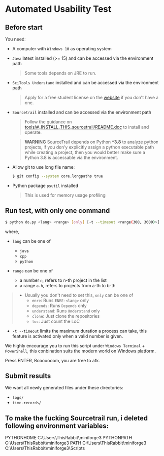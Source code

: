 # Automated Usability Test

## Before start

You need:

- A computer with `Windows 10` as operating system

- `Java` latest installed (>= 15) and can be accessed via the environment path
  > Some tools depends on JRE to run.

- `SciTools Understand` installed and can be accessed via the environment path
  > Apply for a free student license on the [website](https://www.scitools.com/student/) if you don't have a one.

- `Sourcetrail` installed and can be accessed via the environment path
  > Follow the guidance on [tools/#_INSTALL_THIS_sourcetrail/README.doc](./tools/%23_INSTALL_THIS_sourcetrail/README.doc) to install and operate.

  > **WARNING** SourceTrail depends on Python **^3.8** to analyze python projects, if you don'y explicitly assign a python executable path while creating a project, then you would better make sure a Python 3.8 is accessable via the environment.

- Allow git to use long file name:

  ```sh
  $ git config --system core.longpaths true
  ```

- Python package `psutil` installed
  > This is used for memory usage profiling

## Run test, with only one command

```sh
$ python do.py <lang> <range> [only] [-t --timeout <range(300, 3600)>]
```

where,

* `lang` can be one of
  * `java`
  * `cpp`
  * `python`

* `range` can be one of
  * a number `n`, refers to n-th project in the list
  * a range `a-b`, refers to projects from  a-th to b-th

> * Usually you don't need to set this, `only` can be one of
>   * `enre`: Runs `ENRE-<lang>` only
>   * `depends`: Runs `Depends` only
>   * `understand`: Runs `Understand` only
>   * `clone`: Just clone the repositories
>   * `loc`: Just count the LoC

* `-t --timeout` limits the maximum duration a process can take, this feature is activated only when a valid number is given.

We highly encourage you to run this script under `Windows Terminal` + `PowerShell`, this conbination suits the modern world on Windows platform.

Press ENTER, Booooooom, you are free to afk.

## Submit results

We want all newly generated files under these directories:

* `logs/`
* `time-records/`

## To make the fucking Sourcetrail run, i deleted following environment variables:

PYTHONHOME C:\Users\ThisRabbit\miniforge3
PYTHONPATH C:\Users\ThisRabbit\miniforge3
PATH C:\Users\ThisRabbit\miniforge3 C:\Users\ThisRabbit\miniforge3\Scripts


